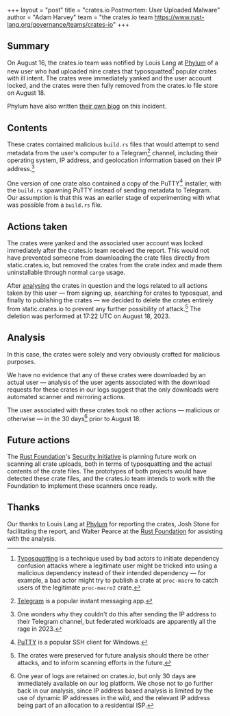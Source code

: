 +++
layout = "post"
title = "crates.io Postmortem: User Uploaded Malware"
author = "Adam Harvey"
team = "the crates.io team <https://www.rust-lang.org/governance/teams/crates-io>"
+++

## Summary

On August 16, the crates.io team was notified by Louis Lang at [Phylum][phylum] of a new user who had uploaded nine crates that typosquatted[^typosquatting] popular crates with ill intent. The crates were immediately yanked and the user account locked, and the crates were then fully removed from the crates.io file store on August 18.

Phylum have also written [their own blog][phylum-blog] on this incident.

## Contents

These crates contained malicious `build.rs` files that would attempt to send metadata from the user's computer to a Telegram[^telegram] channel, including their operating system, IP address, and geolocation information based on their IP address.[^geolocation]

One version of one crate also contained a copy of the PuTTY[^putty] installer, with the `build.rs` spawning PuTTY instead of sending metadata to Telegram. Our assumption is that this was an earlier stage of experimenting with what was possible from a `build.rs` file.

## Actions taken

The crates were yanked and the associated user account was locked immediately after the crates.io team received the report. This would not have prevented someone from downloading the crate files directly from static.crates.io, but removed the crates from the crate index and made them uninstallable through normal `cargo` usage.

After [analysing](#analysis) the crates in question and the logs related to all actions taken by this user — from signing up, searching for crates to typosquat, and finally to publishing the crates — we decided to delete the crates entirely from static.crates.io to prevent any further possibility of attack.[^deletion] The deletion was performed at 17:22 UTC on August 18, 2023.

## Analysis

In this case, the crates were solely and very obviously crafted for malicious purposes.

We have no evidence that any of these crates were downloaded by an actual user — analysis of the user agents associated with the download requests for these crates in our logs suggest that the only downloads were automated scanner and mirroring actions.

The user associated with these crates took no other actions — malicious or otherwise — in the 30 days[^retention] prior to August 18.

## Future actions

The [Rust Foundation][foundation]'s [Security Initiative][init] is planning future work on scanning all crate uploads, both in terms of typosquatting and the actual contents of the crate files. The prototypes of both projects would have detected these crate files, and the crates.io team intends to work with the Foundation to implement these scanners once ready.

## Thanks

Our thanks to Louis Lang at [Phylum][phylum] for reporting the crates, Josh Stone for facilitating the report, and Walter Pearce at the [Rust Foundation][foundation] for assisting with the analysis.

[^deletion]: The crates were preserved for future analysis should there be other attacks, and to inform scanning efforts in the future.
[^geolocation]: One wonders why they couldn't do this after sending the IP address to their Telegram channel, but federated workloads are apparently all the rage in 2023.
[^putty]: [PuTTY][putty] is a popular SSH client for Windows.
[^retention]: One year of logs are retained on crates.io, but only 30 days are immediately available on our log platform. We chose not to go further back in our analysis, since IP address based analysis is limited by the use of dynamic IP addresses in the wild, and the relevant IP address being part of an allocation to a residential ISP.
[^telegram]: [Telegram][telegram] is a popular instant messaging app.
[^typosquatting]: [Typosquatting][typosquatting] is a technique used by bad actors to initiate dependency confusion attacks where a legitimate user might be tricked into using a malicious dependency instead of their intended dependency — for example, a bad actor might try to publish a crate at `proc-macro` to catch users of the legitimate `proc-macro2` crate.

[foundation]: https://foundation.rust-lang.org/
[init]: https://foundation.rust-lang.org/news/2022-09-13-rust-foundation-establishes-security-team/
[phylum]: https://www.phylum.io/
[phylum-blog]: https://blog.phylum.io/rust-malware-staged-on-crates-io/
[putty]: https://www.putty.org/
[telegram]: https://telegram.org/
[typosquatting]: https://docs.npmjs.com/threats-and-mitigations#by-typosquatting--dependency-confusion
